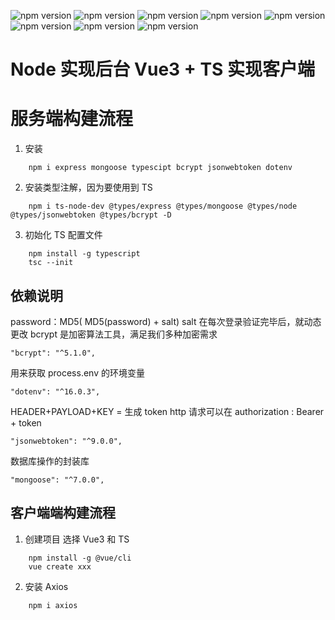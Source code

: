 ![npm version](https://img.shields.io/badge/typescipt-4.5.0-green)
![npm version](https://img.shields.io/badge/mongoose-7.0.0-green)
![npm version](https://img.shields.io/badge/jsonwebtoken-9.0.0-green)
![npm version](https://img.shields.io/badge/express-4.18.2-green)
![npm version](https://img.shields.io/badge/bcrypt-5.1.0-green)
![npm version](https://img.shields.io/badge/vue-3.2.13-green)
![npm version](https://img.shields.io/badge/axios-1.3.4-green)
![npm version](https://img.shields.io/badge/element--plus-2.2.35-green)

# Node 实现后台 Vue3 + TS 实现客户端

# 服务端构建流程

1. 安装

```
    npm i express mongoose typescipt bcrypt jsonwebtoken dotenv
```

2. 安装类型注解，因为要使用到 TS

```
    npm i ts-node-dev @types/express @types/mongoose @types/node @types/jsonwebtoken @types/bcrypt -D
```

3. 初始化 TS 配置文件

```
    npm install -g typescript
    tsc --init
```

## 依赖说明

password：MD5( MD5(password) + salt)
salt 在每次登录验证完毕后，就动态更改
bcrypt 是加密算法工具，满足我们多种加密需求

    "bcrypt": "^5.1.0",

用来获取 process.env 的环境变量

    "dotenv": "^16.0.3",

HEADER+PAYLOAD+KEY = 生成 token
http 请求可以在 authorization : Bearer + token

    "jsonwebtoken": "^9.0.0",

数据库操作的封装库

    "mongoose": "^7.0.0",

## 客户端端构建流程

1. 创建项目 选择 Vue3 和 TS

```text
    npm install -g @vue/cli
    vue create xxx
```

2. 安装 Axios

```text
    npm i axios
```
